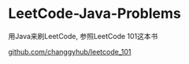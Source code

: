 # LeetCode-Java-Problems
用Java来刷LeetCode, 参照LeetCode 101这本书

[github.com/changgyhub/leetcode_101]()
